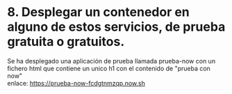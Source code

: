 # 8. Desplegar un contenedor en alguno de estos servicios, de prueba gratuita o gratuitos.  
Se ha desplegado una aplicación de prueba llamada prueba-now con un fichero html que contiene un unico h1 con el contenido de "prueba con now"  
enlace: https://prueba-now-fcdgtnmzqp.now.sh
